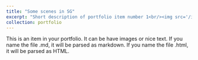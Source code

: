 ```yaml
---
title: "Some scenes in SG"
excerpt: "Short description of portfolio item number 1<br/><img src='/images/DSC03335.jpg'>"
collection: portfolio
---
```


This is an item in your portfolio. It can be have images or nice text. If you name the file .md, it will be parsed as markdown. If you name the file .html, it will be parsed as HTML. 
